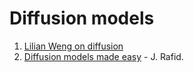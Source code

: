 # Diffusion models

1. [Lilian Weng on diffusion](https://lilianweng.github.io/posts/2021-07-11-diffusion-models/)
2. [Diffusion models made easy](https://towardsdatascience.com/diffusion-models-made-easy-8414298ce4da) - J. Rafid.
